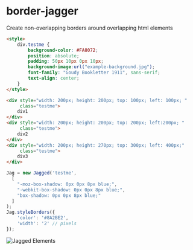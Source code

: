 border-jagger
===============

Create non-overlapping borders around overlapping html elements

```html
<style>
    div.testme {
        background-color: #FA8072;
        position: absolute;
        padding: 50px 10px 0px 10px;
        background-image:url("example-background.jpg");
        font-family: "Goudy Bookletter 1911", sans-serif;
        text-align: center;
    }
</style>

<div style="width: 200px; height: 200px; top: 100px; left: 100px; " 
     class="testme">
    div1
</div>
<div style="width: 200px; height: 200px; top: 200px; left:200px; " 
     class="testme">
    div2
</div>
<div style="width: 200px; height: 270px; top: 300px; left: 400px;" 
     class="testme">
    div3
</div>

```


```javascript
Jag = new Jagged('testme', 
  [
    "-moz-box-shadow: 0px 0px 8px blue;",
    "-webkit-box-shadow: 0px 0px 8px blue;",
    "box-shadow: 0px 0px 8px blue;"
  ]
);
Jag.styleBorders({
    'color': '#8A2BE2',
    'width': '2' // pixels
});
```

![Jagged Elements](http://i.imgur.com/QcARcDz.png)


